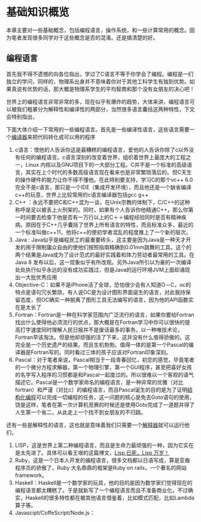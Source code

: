 # 基础知识概览
本章主要对一些基础概念，包括编程语言，操作系统，和一些计算常用的概念。因为笔者发现很多同学对于这些概念是否的混淆。还是搞清楚的好。

## 编程语言
首先我不得不遗憾的向各位指出，学过了C语言不等于你学会了编程。编程是一们独立的学问，同样的，物理系出身并不意味着你对于其他工科学生有独到优势。如果真说有优势的话，那大概是物理系学生的平均智商和那个没有女朋友的决心吧！

世界上的编程语言非常非常的多，现在似乎有爆炸的趋势，大体来讲，编程语言可以被我们粗暴分为解释性和编译性的两部分，当然很多语言囊括这两种特性，下文会特别指出，

下面大体介绍一下常用的一些编程语言。首先是一些编译性语言，这些语言需要一个[编译器](http://zh.wikipedia.org/wiki/編譯器)来把代码转化成可以用的程序

1. c语言：恨他的人告诉你这是最糟糕的编程语言，爱他的人告诉你除了c以外没有任何的编程语言。c语言深刻的改变着世界，组织着世界上最庞大的工程之一，Linux 内核以及GNU项目下的一大部分工程。C并不是一个标准的高级语言，其实在上个时代的多数高级语言现在看来也是非常繁琐落后的。但C天生的操作硬件的能力让你不得不懂他。在此特别要支持，学习C的那个vc++ 6.0完全不是c语言，那只是一个IDE（集成开发环境），而且他还是一个缺省编译c++的玩意，世界上比较常用的c语言编译器包括gcc g++
2. C++ ：永远不要把C和C++混为一谈，在Unix宗教的体制下，C/C++的这种称呼是足以被丢上火刑架的。同时，如果有个人告诉你他精通C++，那么你第一时间要去检查下他是否有一万行以上的C＋＋编程经验同时是否有精神疾病。原因在于C++几乎囊括了世界上所有语言的特性，而且标准众多，最近的一个标准叫做c++11，他将c++的使初学者混乱的程度推上了一个新的层次。
3. Java :  Java似乎是编程民工的最重要砖头，这主要是因为Java是一种天才开发的用于限制庸众自由的使他们按照指南精确到0.01mm跳舞的工具。这个的两个结果是Java成为了设计范式的最好实践着和体力劳动者最常用的工具。在Java 8 发布以后，这一现象似乎有所改观。另外Java所引以为豪的一次编译处处执行似乎永远的没有成功实践过，但是Java的运行环境JVM上面却涌现出一大批优秀应用
4. Objective-C：如果不是iPhone活了全球，恐怕很少会有人知道O－C，oc的特点是语句冗长繁琐，有人说OC是为设计图形界面诞生的语言，对此我持保留态度，但OC确实一种脱离了图形工具无法编写的语言，因为他的API函数实在是太长了
5. Fortran：Fortran是一种在科学家范围内广泛流行的语言，如果你要给Fortran找出什么使得他必须流行的优点，那大概是在Fortran学习中你可以很快的提高打字速度同时理解人民日报并不是废话最多的事务。以一种唯技术论，Fortran早该淘汰。但是他却顽强的活了下来，这并没有什么值得骄傲的。这完全是一个历史遗产的结果。而且生机勃勃。值得一体的是第一个Pascal的编译器是Fortran写的。同时看过三体的孩子应该对Fortran印象深刻。
6. Pascal：对于笔者来说，Pascal相当于一段青春回忆，初恋的感觉，毕竟笔者的一个微分方程求解器，第一个物理引擎，第一个GUI程序，甚至把喜好女孩的名字写入程序的习惯都是和Pascal一起度过的。所以很难以一个客观的语气描述它。Pascal是一个数学家命名的编程语言，是一种非常的优雅（对比fortran）和严谨（对比c）的编程语言，而且Pascal诞生的目的是为了证明[结构化编程](http://zh.wikipedia.org/wiki/结构化编程)可以完成一切编程的任务，这一问题的核心是免去Goto语句的使用，饶是这样，笔者在第一次计算机竞赛的时候还是使用Goto完成了一道题并得了人生第一个省二，从此走上一个找不到女朋友的不归路。

还有一些是解释性的语言，这也就是意味着我们只需要一个[解释器](http://zh.wikipedia.org/wiki/解释器)就可以运行他们，
1. LISP，这是世界上第二种编程语言，而且是生命力最顽强的一种，因为它实在是太先进了。具体可以看王垠的这篇博文，[Lisp 已死，Lisp 万岁！](http://www.yinwang.org/blog-cn/2013/03/26/lisp-dead-alive/)
2. Ruby，这是一个日本人开发的编程语言，很多文档都以日语写成，算是亚裔程序员的骄傲了。Ruby 大名鼎鼎的框架是Ruby on rails，一个著名的网站framework。
3. Haskell：Haskell是一个数学家的玩具，他的目的是因为数学家们觉得现在的编程语言都太糟糕了。于是就新写了一个编程语言而且不准备商业化，不过确实，Haskell的很多特性都在被其他语言借鉴着，比如模式匹配，比如Lambda算子等。
4. Javascipt/CoffeScript/Node.js：



